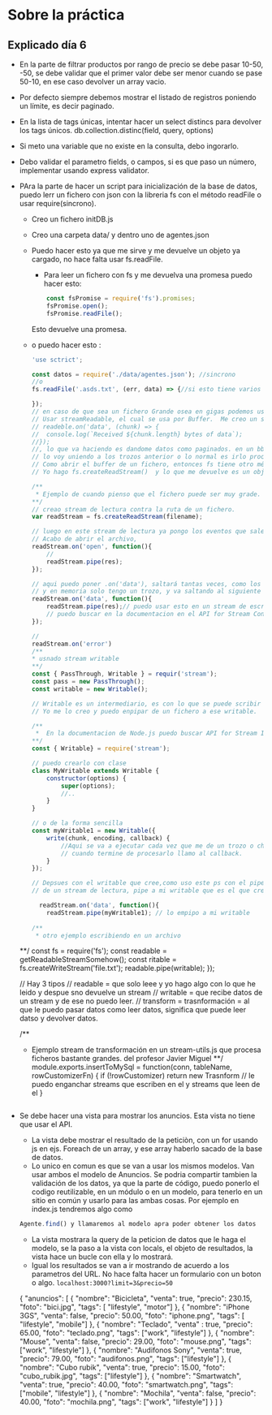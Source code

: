 # Sobre la práctica

## Explicado día 6

- En la parte de filtrar productos por rango de precio se debe pasar 10-50, -50, se debe validar que el primer valor debe ser menor cuando se pase 50-10, en ese caso devolver un array vacio.
- Por defecto siempre debemos mostrar el listado de registros poniendo un límite, es decir paginado.
- En la lista de tags únicas, intentar hacer un select distincs para devolver los tags únicos. db.collection.distinc(field, query, options)
- Si meto una variable que no existe en la consulta, debo ingorarlo.
- Debo validar el parametro fields, o campos, si es que paso un número, implementar usando express validator.
- PAra la parte de hacer un script para inicialización de la base de datos, puedo lerr un fichero con json con la libreria fs con el método readFile o usar require(sincrono).
  - Creo un fichero initDB.js
  - Creo una carpeta data/ y dentro uno de agentes.json
  - Puedo hacer esto ya que me sirve y me devuelve un objeto ya cargado, no hace falta usar fs.readFile.

    - Para leer un fichero con fs y me devuelva una promesa puedo hacer esto:
    ```js
        const fsPromise = require('fs').promises;
        fsPromise.open();
        fsPromise.readFile();
    ```
    Esto devuelve una promesa.

  - o puedo hacer esto :
    ```js
    'use sctrict';

    const datos = require('./data/agentes.json'); //sincrono
    //o
    fs.readFile('.asds.txt', (err, data) => {//si esto tiene varios gigas no es recomendable xq se desborda la memoria

    });
    // en caso de que sea un fichero Grande osea en gigas podemos usar un buffer. especificamente
    // Usar streamReadable, el cual se usa por Buffer.  Me creo un stream desde un fichero y le voy creando eventos de estos:
    // readeble.on('data', (chunk) => {
    //  console.log(`Received ${chunk.length} bytes of data`);
    //});
    //, lo que va haciendo es dandome datos como paginados. en un bbuffer y me da un chunck. Y si quiero
    // lo voy uniendo a los trozos anterior o lo normal es irlo procesando. Esto es trabajar en forma de eventos
    // Como abrir el buffer de un fichero, entonces fs tiene otro método  fs.ReadStream son Readable Streams
    // Yo hago fs.createReadStream()  y lo que me devuelve es un objeto a lo que yo le puedo poner .on('data'), (chunk) =>.....

    /**
     * Ejemplo de cuando pienso que el fichero puede ser muy grade.
    **/
    // creao stream de lectura contra la ruta de un fichero.
    var readStream = fs.createReadStream(filename);

    // luego en este stream de lectura ya pongo los eventos que salen como .open o .on('data')
    // Acabo de abrir el archivo, 
    readStream.on('open', function(){
        // 
        readStream.pipe(res);
    });
    
    // aqui puedo poner .on('data'), saltará tantas veces, como los bloques de datos que vaya leyendo de ese fichero.
    // y en memoria solo tengo un trozo, y va saltando al siguiente trozo
    readStream.on('data', function(){
        readStream.pipe(res);// puedo usar esto en un stream de escritura o de proceso
        // puedo buscar en la documentacion en el API for Stream Consumers, en vez de decir .on('data') me creo un consumidor de Streams un streams writable
    });

    //
    readStream.on('error')  
    /**
    * usnado stream writable
    **/  
    const { PassThrough, Writable } = requir('stream');
    const pass = new PassThrough();
    const writable = new Writable();

    // Writable es un intermediario, es con lo que se puede scribir un stream ahí.
    // Yo me lo creo y puedo enpipar de un fichero a ese writable.

    /**
     *  En la documentacion de Node.js puedo buscar API for Stream Implementers
    **/
    const { Writable} = require('stream');

    // puedo crearlo con clase 
    class MyWritable extends Writable {
        constructor(options) {
            super(options);
            //..
        }
    }

    // o de la forma sencilla
    const myWritable1 = new Writable({
        write(chunk, encoding, callback) {
            //Aqui se va a ejecutar cada vez que me de un trozo o chunk
            // cuando termine de procesarlo llamo al callback.
        }
    });

    // Depsues con el writable que cree,como uso este ps con el pipe 
    // de un stream de lectura, pipe a mi writable que es el que creamos arriba

      readStream.on('data', function(){
        readStream.pipe(myWritable1); // lo empipo a mi writable
        
    /**
     * otro ejemplo escribiendo en un archivo
   **/
   const fs = require('fs');
   const readable = getReadableStreamSomehow();
   const ritable = fs.createWriteStream('file.txt');
   readable.pipe(writable);
    });

    // Hay 3 tipos
    // readable = que solo leee y yo hago algo con lo que he leido y despue sno devuelve un stream
    // writable = que recibe datos de un stream y de ese no puedo leer.
    // transform = trasnformación = al que le puedo pasar datos como leer datos, significa que puede leer datso y devolver datos.

    /**
     * Ejemplo stream de transformación en un stream-utils.js que procesa ficheros bastante grandes. del profesor Javier Miguel
    **/
    module.exports.insertToMySql = function(conn, tableName, rowCustomizerFn) {
        if (!rowCustomizer)
        return new Trasnform
        // le puedo enganchar streams que escriben en el y streams que leen de el
    }


    ```

- Se debe hacer una vista para mostrar los anuncios. Esta vista no tiene que usar el API.
  - La vista debe mostrar el resultado de la peticiòn, con un for usando js en ejs. Foreach de un array, y ese array haberlo sacado de la base de datos.
  -  Lo unico en comun es que se van a usar los mismos modelos. Van usar ambos el modelo de Anuncios. Se podria compartir tambien la validación de los datos, ya que la parte de código, puedo ponerlo el codigo reutilizable, en un módulo o en un modelo, para tenerlo en un sitio en común y usarlo para las ambas cosas.
  Por ejemplo en index.js tendremos algo como 
  ```js
  Agente.find() y llamaremos al modelo apra poder obtener los datos
  ```
  - La vista mostrara la query de la peticion de datos que le haga el modelo, se la paso a la vista con locals, el objeto de resultados, la vista hace un bucle con ella y lo mostrará.
  - Igual los resultados se van a ir mostrando de acuerdo a los parametros del URL. No hace falta hacer un formulario con un boton o algo.
  `localhost:3000?limit=3&precio=50`



  {
    "anuncios": [
    {
        "nombre": "Bicicleta",
        "venta": true,
        "precio": 230.15,
        "foto": "bici.jpg",
        "tags": [ "lifestyle", "motor"]
    },
    {
        "nombre": "iPhone 3GS",
        "venta": false,
        "precio": 50.00,
        "foto": "iphone.png",
        "tags": [ "lifestyle", "mobile"]
    },
    {
        "nombre": "Teclado",
        "venta" : true,
        "precio": 65.00,
        "foto": "teclado.png",
        "tags": ["work", "lifestyle"]
    },
    {
        "nombre": "Mouse",
        "venta": false,
        "precio": 29.00,
        "foto": "mouse.png",
        "tags": ["work", "lifestyle"]
    },
    {
        "nombre": "Audifonos Sony",
        "venta": true,
        "precio": 79.00,
        "foto": "audifonos.png",
        "tags": ["lifestyle"]
    },
    {
        "nombre": "Cubo rubik",
        "venta": true,
        "precio": 15.00,
        "foto": "cubo_rubik.jpg",
        "tags": ["lifestyle"]
    },
    {
        "nombre": "Smartwatch",
        "venta": true,
        "precio": 40.00,
        "foto": "smartwatch.png",
        "tags": ["mobile", "lifestyle"]
    },
    {
        "nombre": "Mochila",
        "venta": false,
        "precio": 40.00,
        "foto": "mochila.png",
        "tags": ["work", "lifestyle"]
    }
    ]
}
